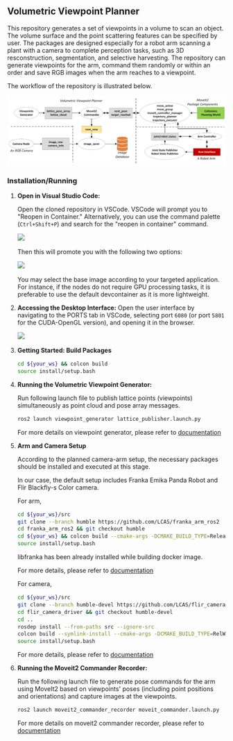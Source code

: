 ## Volumetric Viewpoint Planner

This repository generates a set of viewpoints in a volume to scan an object. The volume surface and the point scattering features can be specified by user. The packages are designed especially for a robot arm scanning a plant with a camera to complete perception tasks, such as 3D resconstruction, segmentation, and selective harvesting. The repository can generate viewpoints for the arm, command them randomly or within an order and save RGB images when the arm reaches to a viewpoint. 

The workflow of the repository is illustrated below.

<img src="docs/Volumetric_Viewpoint_Planner_Github.png" width="800" > 

### Installation/Running

1. **Open in Visual Studio Code:**

   Open the cloned repository in VSCode. VSCode will prompt you to "Reopen in Container." Alternatively, you can use the command palette (`Ctrl+Shift+P`) and search for the "reopen in container" command.

   <img src="https://github.com/LCAS/ros2_pkg_template/assets/47870260/52b26ae9-ffe9-4e7c-afb9-88cee88f870f" width="300">


   Then this will promote you with the following two options:

   <img src="https://github.com/user-attachments/assets/d0885c75-59de-4b5d-a8b7-c38bf02444d4" width="400">


   You may select the base image according to your targeted application. For instance, if the nodes do not require GPU processing tasks, it is preferable to use the default devcontainer as it is more lightweight.

2. **Accessing the Desktop Interface:**
   Open the user interface by navigating to the PORTS tab in VSCode, selecting port `6080` (or port `5801` for the CUDA-OpenGL version), and opening it in the browser.

   <img src="https://github.com/LCAS/ros2_pkg_template/assets/47870260/b61f4c95-453b-4c92-ad66-5133c91abb05" width="400">

3. **Getting Started: Build Packages**

   ```bash
   cd ${your_ws} && colcon build
   source install/setup.bash
   ```

4. **Running the Volumetric Viewpoint Generator:**

   Run following launch file to publish lattice points (viewpoints) simultaneously as point cloud and pose array messages.

   ```bash
   ros2 launch viewpoint_generator lattice_publisher.launch.py
   ```
   For more details on viewpoint generator, please refer to [documentation](src/viewpoint_generator/README.md#viewpoint-generator)

5. **Arm and Camera Setup**

   According to the planned camera-arm setup, the necessary packages should be installed and executed at this stage.

   In our case, the default setup includes Franka Emika Panda Robot and Flir Blackfly-s Color camera.

   For arm, 

   ```bash
   cd ${your_ws}/src
   git clone --branch humble https://github.com/LCAS/franka_arm_ros2
   cd franka_arm_ros2 && git checkout humble
   cd ${your_ws} && colcon build --cmake-args -DCMAKE_BUILD_TYPE=Release -DFranka_DIR:PATH=/libfranka/build`
   source install/setup.bash
   ```
   libfranka has been already installed while building docker image.

   For more details, please refer to [documentation](https://github.com/LCAS/franka_arm_ros2)

   For camera,

   ```bash
   cd ${your_ws}/src
   git clone --branch humble-devel https://github.com/LCAS/flir_camera_driver
   cd flir_camera_driver && git checkout humble-devel
   cd ..
   rosdep install --from-paths src --ignore-src
   colcon build --symlink-install --cmake-args -DCMAKE_BUILD_TYPE=RelWithDebInfo -DCMAKE_EXPORT_COMPILE_COMMANDS=ON
   source install/setup.bash
   ```

   For more details, please refer to [documentation](https://github.com/LCAS/flir_camera_driver/blob/humble-devel/spinnaker_camera_driver/doc/index.rst)

6. **Running the Moveit2 Commander Recorder:**

   Run the following launch file to generate pose commands for the arm using MoveIt2 based on viewpoints' poses (including point positions and orientations) and capture images at the viewpoints.

   ```bash
   ros2 launch moveit2_commander_recorder moveit_commander.launch.py
   ```
   For more details on moveit2 commander recorder, please refer to [documentation](src/moveit2_commander_recorder#franka-arm-moveit-commander-for-plant-inspection)



